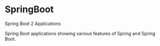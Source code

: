 # SpringBoot
Spring Boot 2 Applications

Spring Boot applications showing various features of Spring and Spring Boot.
